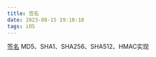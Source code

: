 ```yaml
---
title: 签名
date: 2023-08-15 19:10:18
tags: iOS
---
```


[签名](http://www.ruanyifeng.com/blog/2011/08/what_is_a_digital_signature.html)
MD5、SHA1、SHA256、SHA512、HMAC实现

